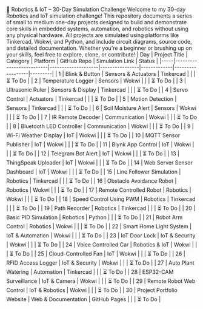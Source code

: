 🚀 Robotics & IoT – 30-Day Simulation Challenge
Welcome to my 30-day Robotics and IoT simulation challenge! This repository documents a series of small to medium one-day projects designed to build and demonstrate core skills in embedded systems, automation, and robotics without using any physical hardware.
All projects are simulated using platforms like Tinkercad, Wokwi, and Python, and include circuit diagrams, source code, and detailed documentation.
Whether you're a beginner or brushing up on your skills, feel free to explore, clone, or contribute!
| Day | Project Title | Category | Platform | GitHub Repo | Simulation Link | Status |
|-----|--------------------------|--------------------|----------------|-------------|------------------|---------|
| 1 | Blink & Button | Sensors & Actuators | Tinkercad |  |  | ⏳ To Do |
| 2 | Temperature Logger | Sensors | Wokwi |  |  | ⏳ To Do |
| 3 | Ultrasonic Ruler | Sensors & Display | Tinkercad |  |  | ⏳ To Do |
| 4 | Servo Control | Actuators | Tinkercad |  |  | ⏳ To Do |
| 5 | Motion Detection | Sensors | Tinkercad |  |  | ⏳ To Do |
| 6 | Soil Moisture Alert | Sensors | Wokwi |  |  | ⏳ To Do |
| 7 | IR Remote Decoder | Communication | Wokwi |  |  | ⏳ To Do |
| 8 | Bluetooth LED Controller | Communication | Wokwi |  |  | ⏳ To Do |
| 9 | Wi-Fi Weather Display | IoT | Wokwi |  |  | ⏳ To Do |
| 10 | MQTT Sensor Publisher | IoT | Wokwi |  |  | ⏳ To Do |
| 11 | Blynk App Control | IoT | Wokwi |  |  | ⏳ To Do |
| 12 | Telegram Bot Alert | IoT | Wokwi |  |  | ⏳ To Do |
| 13 | ThingSpeak Uploader | IoT | Wokwi |  |  | ⏳ To Do |
| 14 | Web Server Sensor Dashboard | IoT | Wokwi |  |  | ⏳ To Do |
| 15 | Line Follower Simulation | Robotics | Tinkercad |  |  | ⏳ To Do |
| 16 | Obstacle Avoidance Robot | Robotics | Wokwi |  |  | ⏳ To Do |
| 17 | Remote Controlled Robot | Robotics | Wokwi |  |  | ⏳ To Do |
| 18 | Speed Control Using PWM | Robotics | Tinkercad |  |  | ⏳ To Do |
| 19 | Path Recorder | Robotics | Tinkercad |  |  | ⏳ To Do |
| 20 | Basic PID Simulation | Robotics | Python |  |  | ⏳ To Do |
| 21 | Robot Arm Control | Robotics | Wokwi |  |  | ⏳ To Do |
| 22 | Smart Home Light System | IoT & Automation | Wokwi |  |  | ⏳ To Do |
| 23 | IoT Door Lock | IoT & Security | Wokwi |  |  | ⏳ To Do |
| 24 | Voice Controlled Car | Robotics & IoT | Wokwi |  |  | ⏳ To Do |
| 25 | Cloud-Controlled Fan | IoT | Wokwi |  |  | ⏳ To Do |
| 26 | RFID Access Logger | IoT & Security | Wokwi |  |  | ⏳ To Do |
| 27 | Auto Plant Watering | Automation | Tinkercad |  |  | ⏳ To Do |
| 28 | ESP32-CAM Surveillance | IoT & Camera | Wokwi |  |  | ⏳ To Do |
| 29 | Remote Robot Web Control | IoT & Robotics | Wokwi |  |  | ⏳ To Do |
| 30 | Project Portfolio Website | Web & Documentation | GitHub Pages |  |  | ⏳ To Do |
